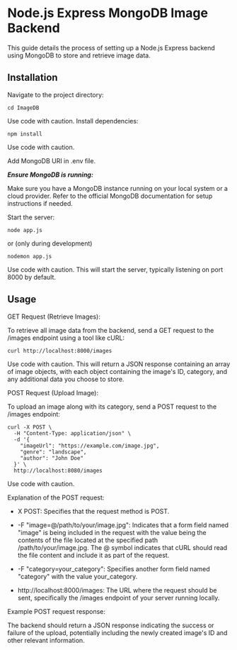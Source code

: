 # Node.js Express MongoDB Image Backend

This guide details the process of setting up a Node.js Express backend using MongoDB to store and retrieve image data.

## Installation

Navigate to the project directory:

```
cd ImageDB
```

Use code with caution.
Install dependencies:

```
npm install
```

Use code with caution.

Add MongoDB URI in .env file.

**_Ensure MongoDB is running:_**

Make sure you have a MongoDB instance running on your local system or a cloud provider. Refer to the official MongoDB documentation for setup instructions if needed.

Start the server:

```
node app.js
```

or (only during development)

```
nodemon app.js
```

Use code with caution.
This will start the server, typically listening on port 8000 by default.

## Usage

GET Request (Retrieve Images):

To retrieve all image data from the backend, send a GET request to the /images endpoint using a tool like cURL:

```
curl http://localhost:8000/images
```

Use code with caution.
This will return a JSON response containing an array of image objects, with each object containing the image's ID, category, and any additional data you choose to store.

POST Request (Upload Image):

To upload an image along with its category, send a POST request to the /images endpoint:

```
curl -X POST \
  -H "Content-Type: application/json" \
  -d '{
    "imageUrl": "https://example.com/image.jpg",
    "genre": "landscape",
    "author": "John Doe"
  }' \
  http://localhost:8080/images
```

Use code with caution.

Explanation of the POST request:

- X POST: Specifies that the request method is POST.

- -F "image=@/path/to/your/image.jpg": Indicates that a form field named "image" is being included in the request with the value being the contents of the file located at the specified path /path/to/your/image.jpg. The @ symbol indicates that cURL should read the file content and include it as part of the request.

- -F "category=your_category": Specifies another form field named "category" with the value your_category.

- http://localhost:8000/images: The URL where the request should be sent, specifically the /images endpoint of your server running locally.

Example POST request response:

The backend should return a JSON response indicating the success or failure of the upload, potentially including the newly created image's ID and other relevant information.

